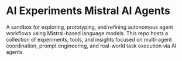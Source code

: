 # AI Experiments Mistral AI Agents


A sandbox for exploring, prototyping, and refining autonomous agent workflows using Mistral-based language models.
This repo hosts a collection of experiments, tools, and insights focused on multi-agent coordination, prompt engineering, and real-world task execution via AI agents.

